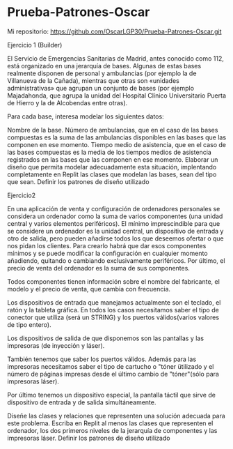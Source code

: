 # Prueba-Patrones-Oscar

Mi repositorio: https://github.com/OscarLGP30/Prueba-Patrones-Oscar.git

Ejercicio 1 (Builder)

El Servicio de Emergencias Sanitarias de Madrid, antes conocido como 112, está organizado en una jerarquía de bases. Algunas de estas bases realmente disponen de personal y ambulancias (por ejemplo la de Villanueva de la Cañada), mientras que otras son «unidades administrativas» que agrupan un conjunto de bases (por ejemplo Majadahonda, que agrupa la unidad del Hospital Clínico Universitario Puerta de Hierro y la de Alcobendas entre otras).

Para cada base, interesa modelar los siguientes datos:

Nombre de la base.
Número de ambulancias, que en el caso de las bases compuestas es la suma de las ambulancias disponibles en las bases que las componen en ese momento.
Tiempo medio de asistencia, que en el caso de las bases compuestas es la media de los tiempos medios de asistencia registrados en las bases que las componen en ese momento.
Elaborar un diseño que permita modelar adecuadamente esta situación, implentando completamente en Replit las clases que modelan las bases, sean del tipo que sean. Definir los patrones de diseño utilizado



Ejercicio2

En una aplicación de venta y configuración de ordenadores personales se considera un ordenador como la suma de varios componentes (una unidad central y varios elementos periféricos). El mínimo imprescindible para que se considere un ordenador es la unidad central, un dispositivo de entrada y otro de salida, pero pueden añadirse todos los que deseemos ofertar o que nos pidan los clientes. Para crearlo habrá que dar esos componentes mínimos y se puede modificar la configuración en cualquier momento añadiendo, quitando o cambiando exclusivamente periféricos. Por último, el precio de venta del ordenador es la suma de sus componentes.

Todos componentes tienen información sobre el nombre del fabricante, el modelo y el precio de venta, que cambia con frecuencia.

Los dispositivos de entrada que manejamos actualmente son el teclado, el ratón y la tableta gráfica. En todos los casos necesitamos saber el tipo de conector que utiliza (será un STRING) y los puertos válidos(varios valores de tipo entero).

Los dispositivos de salida de que disponemos son las pantallas y las impresoras (de inyección y láser).

También tenemos que saber los puertos válidos. Además para las impresoras necesitamos saber el tipo de cartucho o "tóner ütilizado y el número de páginas impresas desde el último cambio de "tóner"(sólo para impresoras láser).

Por último tenemos un dispositivo especial, la pantalla táctil que sirve de dispositivo de entrada y de salida simultáneamente.

Diseñe las clases y relaciones que representen una solución adecuada para este problema. Escriba en Replit al menos las clases que representen el ordenador, los dos primeros niveles de la jerarquía de componentes y las impresoras láser. Definir los patrones de diseño utilizado

